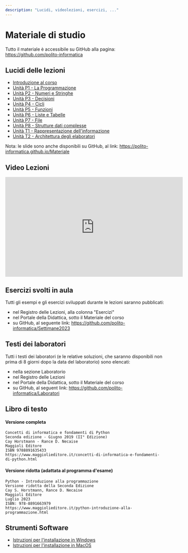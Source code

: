 ```yaml
---
description: "Lucidi, videolezioni, esercizi, ..."
---
```


# Materiale di studio

Tutto il materiale è accessibile su GitHub alla pagina: https://github.com/polito-informatica

## Lucidi delle lezioni

- [Introduzione al corso](https://polito-informatica.github.io/Materiale/Unita'%200%20-%20Introduzione%20al%20corso%20(Corno).pdf)
- [Unità P1 - La Programmazione](https://polito-informatica.github.io/Materiale/P1-La_Programmazione.pdf)
- [Unità P2 - Numeri e Stringhe](https://polito-informatica.github.io/Materiale/P2-Numeri_e_stringhe.pdf)
- [Unità P3 - Decisioni](https://polito-informatica.github.io/Materiale/P3-Decisioni.pdf)
- [Unità P4 - Cicli](https://polito-informatica.github.io/Materiale/P4-Cicli.pdf)
- [Unità P5 - Funzioni](https://polito-informatica.github.io/Materiale/P5-Funzioni.pdf)
- [Unità P6 - Liste e Tabelle](https://polito-informatica.github.io/Materiale/P6-Liste_e_Tabelle.pdf)
- [Unità P7 - File](https://polito-informatica.github.io/Materiale/P7-File_e_Eccezioni.pdf)
- [Unità P8 - Strutture dati complesse](https://polito-informatica.github.io/Materiale/P8-Strutture_dati_complesse.pdf)
- [Unità T1 - Rappresentazione dell'informazione](https://polito-informatica.github.io/Materiale/T1-Rappresentazione_dati.pdf)
- [Unità T2 - Architettura degli elaboratori](https://polito-informatica.github.io/Materiale/T2-Architettura.pdf)

Nota: le slide sono anche disponibili su GitHub, al link: https://polito-informatica.github.io/Materiale

## Video Lezioni

<iframe src="https://www.youtube.com/embed/videoseries?list=PLqRTLlwsxDL_RNaOl9PPAVavu8p6j4iQZ" allowFullScreen="allowfullscreen" allow="accelerometer; autoplay; clipboard-write; encrypted-media; gyroscope; picture-in-picture" width="560" height="315" frameBorder="0"></iframe>

## Esercizi svolti in aula

Tutti gli esempi e gli esercizi sviluppati durante le lezioni saranno pubblicati:

-    nel Registro delle Lezioni, alla colonna "Esercizi"
-    nel Portale della Didattica, sotto il Materiale del corso
-    su GitHub, al seguente link: https://github.com/polito-informatica/Settimane2023


## Testi dei laboratori

Tutti i testi dei laboratori (e le relative soluzioni, che saranno disponibili non prima di 8 giorni dopo la data del laboratorio) sono elencati:

-    nella sezione Laboratorio
-    nel Registro delle Lezioni
-    nel Portale della Didattica, sotto il Materiale del corso
-    su GitHub, al seguent link: https://github.com/polito-informatica/Laboratori


## Libro di testo

#### Versione completa

```
Concetti di informatica e fondamenti di Python
Seconda edizione - Giugno 2019 (II° Edizione)
Cay Horstmann - Rance D. Necaise
Maggioli Editore
ISBN 9788891635433
https://www.maggiolieditore.it/concetti-di-informatica-e-fondamenti-di-python.html 
```

#### Versione ridotta (adattata al programma d'esame)

```
Python - Introduzione alla programmazione
Versione ridotta della Seconda Edizione
Cay S. Horstmann, Rance D. Necaise
Maggioli Editore
Luglio 2023
ISBN: 978-8891663979 
https://www.maggiolieditore.it/python-introduzione-alla-programmazione.html 
```

## Strumenti Software


-    [Istruzioni per l'installazione in Windows](https://polito-informatica.github.io/Materiale/Istruzioni/istruzioni%20installazione%20ITA-Win%202022-23.pdf)
-    [Istruzioni per l'installazione in MacOS](https://polito-informatica.github.io/Materiale/Istruzioni/istruzioni%20installazione%20ITA-Mac%202020-21.pdf)
